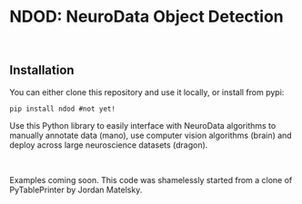 NDOD:  NeuroData Object Detection
=================================

 

Installation
------------

You can either clone this repository and use it locally, or install from pypi:

~~~~~~~~~~~~~~~~~~~~~~~~~~~~~~~~~~~~~~~~~~~~~~~~~~~~~~~~~~~~~~~~~~~~~~~~~~~~~~~~
pip install ndod #not yet!
~~~~~~~~~~~~~~~~~~~~~~~~~~~~~~~~~~~~~~~~~~~~~~~~~~~~~~~~~~~~~~~~~~~~~~~~~~~~~~~~

Use this Python library to easily interface with NeuroData algorithms to
manually annotate data (mano), use computer vision algorithms (brain) and deploy
across large neuroscience datasets (dragon).

 

Examples coming soon.  This code was shamelessly started from a clone of
PyTablePrinter by Jordan Matelsky.
